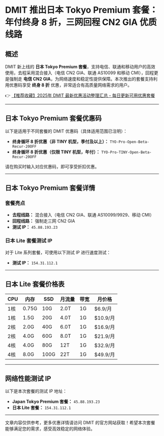 # DMIT 推出日本 Tokyo Premium 套餐：年付终身 8 折，三网回程 CN2 GIA 优质线路

## 概述

DMIT 新上线的 **日本 Tokyo Premium 套餐**，支持电信、联通和移动用户的高效使用，去程采用混合接入（电信 CN2 GIA、联通 AS10099 和移动 CMI），回程更是强制走 **电信 CN2 GIA**，为网络速度和稳定性提供保障。本次推出的套餐支持利用优惠码享受 **终身 8 折** 优惠，非常适合有高质量网络需求的用户。

👉 [【推荐收藏】2025年 DMIT 最新优惠活动整理汇总 - 每日更新可用优惠套餐](https://bit.ly/dmit_coupon)

---

## 日本 Tokyo Premium 套餐优惠码

以下是适用于不同套餐的 DMIT 优惠码（具体适用范围已注明）：

- **终身循环 8 折优惠（非 TINY 机型，季付及以上）：** `TYO-Pro-Open-Beta-Recur-20OFF`
- **终身循环 8 折优惠（仅限 TINY 机型，年付）：** `TYO-Pro-TINY-Open-Beta-Recur-20OFF`

请在购买时输入对应优惠码，即可享受折扣优惠。

---

## 日本 Tokyo Premium 套餐详情

### 套餐亮点

- **去程线路：** 混合接入（电信 CN2 GIA、联通 AS10099/9929、移动 CMI）
- **回程线路：** 强制走三网 CN2 GIA
- **测试 IP：** `45.88.193.23`

### 日本 Lite 套餐测试 IP

对于 Lite 系列套餐，可使用以下测试 IP 进行速度测试：

- **测试 IP：** `154.31.112.1`

---

## 日本 Lite 套餐价格表

| CPU  | 内存   | SSD  | 月流量 | 带宽 | 月价格   |
|------|--------|------|--------|------|----------|
| 1核  | 0.75G  | 10G  | 2.0T   | 1G   | $6.9/月  |
| 1核  | 1.5G   | 20G  | 4.0T   | 1G   | $10.9/月 |
| 2核  | 2.0G   | 40G  | 6.0T   | 1G   | $16.9/月 |
| 2核  | 4.0G   | 60G  | 8.0T   | 1G   | $21.9/月 |
| 4核  | 4.0G   | 80G  | 12T    | 1G   | $32.9/月 |
| 4核  | 8.0G   | 100G | 22T    | 1G   | $49.9/月 |

---

## 网络性能测试 IP

以下是本次套餐的测试 IP 地址：

- **Japan Tokyo Premium 套餐：** `45.88.193.23`
- **日本 Lite 套餐：** `154.31.112.1`

---

文章内容仅供参考，更多优惠详情请访问 DMIT 的官方网站获取！希望本次套餐能够满足您的需求，感受高效稳定的网络体验。